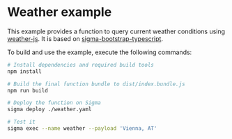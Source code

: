 # Weather example

This example provides a function to query current weather conditions using [weather-js](https://www.npmjs.com/package/weather-js). It is based on [sigma-bootstrap-typescript](https://github.com/homebot/sigma-bootstrap-typescript).

To build and use the example, execute the following commands:

```bash
# Install dependencies and required build tools
npm install

# Build the final function bundle to dist/index.bundle.js
npm run build

# Deploy the function on Sigma
sigma deploy ./weather.yaml

# Test it
sigma exec --name weather --payload 'Vienna, AT'
```
